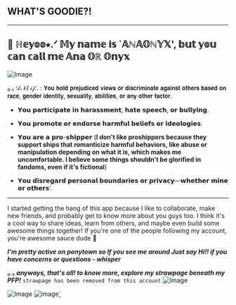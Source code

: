 ## WHAT'S GOODIE?!

- - - - - - - - - - - - - - - - - - - - - - - - - - - - - - - - - - - - - - - - - - - - - - 


 📌 ℍ𝕖𝕪𝕠𝕠⭑.ᐟ 𝕄𝕪 𝕟𝕒𝕞𝕖 𝕚𝕤 `𝔸ℕ𝔸𝕆ℕ𝕐𝕏', 𝕓𝕦𝕥 𝕪𝕠𝕦 𝕔𝕒𝕟 𝕔𝕒𝕝𝕝 𝕞𝕖 𝔸𝕟𝕒 𝕆ℝ 𝕆𝕟𝕪𝕩
----------
![Image](https://github.com/user-attachments/assets/82ed3787-435c-417e-9be4-cdebde542f99)

₀.₁ 𝒟𝒩𝐼 𝒾𝒻.. : 𝗬𝗼𝘂 𝗵𝗼𝗹𝗱 𝗽𝗿𝗲𝗷𝘂𝗱𝗶𝗰𝗲𝗱 𝘃𝗶𝗲𝘄𝘀 𝗼𝗿 𝗱𝗶𝘀𝗰𝗿𝗶𝗺𝗶𝗻𝗮𝘁𝗲 𝗮𝗴𝗮𝗶𝗻𝘀𝘁 𝗼𝘁𝗵𝗲𝗿𝘀 𝗯𝗮𝘀𝗲𝗱 𝗼𝗻 𝗿𝗮𝗰𝗲, 𝗴𝗲𝗻𝗱𝗲𝗿 𝗶𝗱𝗲𝗻𝘁𝗶𝘁𝘆, 𝘀𝗲𝘅𝘂𝗮𝗹𝗶𝘁𝘆, 𝗮𝗯𝗶𝗹𝗶𝘁𝗶𝗲𝘀, 𝗼𝗿 𝗮𝗻𝘆 𝗼𝘁𝗵𝗲𝗿 𝗳𝗮𝗰𝘁𝗼𝗿.

- 𝗬𝗼𝘂 𝗽𝗮𝗿𝘁𝗶𝗰𝗶𝗽𝗮𝘁𝗲 𝗶𝗻 𝗵𝗮𝗿𝗮𝘀𝘀𝗺𝗲𝗻𝘁, 𝗵𝗮𝘁𝗲 𝘀𝗽𝗲𝗲𝗰𝗵, 𝗼𝗿 𝗯𝘂𝗹𝗹𝘆𝗶𝗻𝗴.


- 𝗬𝗼𝘂 𝗽𝗿𝗼𝗺𝗼𝘁𝗲 𝗼𝗿 𝗲𝗻𝗱𝗼𝗿𝘀𝗲 𝗵𝗮𝗿𝗺𝗳𝘂𝗹 𝗯𝗲𝗹𝗶𝗲𝗳𝘀 𝗼𝗿 𝗶𝗱𝗲𝗼𝗹𝗼𝗴𝗶𝗲𝘀.


- 𝗬𝗼𝘂 𝗮𝗿𝗲 𝗮 𝗽𝗿𝗼-𝘀𝗵𝗶𝗽𝗽𝗲𝗿 (**I don't like proshippers because they support ships that romanticize harmful behaviors, like abuse or manipulation depending on what it is, which makes me uncomfortable. I believe some things shouldn’t be glorified in fandoms, even if it's fictional**)

- 𝗬𝗼𝘂 𝗱𝗶𝘀𝗿𝗲𝗴𝗮𝗿𝗱 𝗽𝗲𝗿𝘀𝗼𝗻𝗮𝗹 𝗯𝗼𝘂𝗻𝗱𝗮𝗿𝗶𝗲𝘀 𝗼𝗿 𝗽𝗿𝗶𝘃𝗮𝗰𝘆—𝘄𝗵𝗲𝘁𝗵𝗲𝗿 𝗺𝗶𝗻𝗲 𝗼𝗿 𝗼𝘁𝗵𝗲𝗿𝘀’.


---

I started getting the hang of this app because I like to collaborate, make new friends, and probably get to know more about you guys too. I think it's a cool way to share ideas, learn from others, and maybe even build some awesome things together! If you're one of the people following my account, you're awesome sauce dude 💋

***I'm pretty active on ponytown so If you see me around Just say Hi!! if you have concerns or questions - whisper***


₀.₅ ***anyways, that's all! to know more, explore my strawpage beneath my PFP!*** `strawpage has been removed from this account`
![Image](https://github.com/user-attachments/assets/1bbe6f19-de52-4ad8-8782-a37a311b81a3)

![Image](https://github.com/user-attachments/assets/a6181f61-f5f4-4908-bbd9-01c143ec5f00)
![image](https://github.com/user-attachments/assets/d964ea57-47df-42a7-9aa7-1f8cd4b32984)[`](https://https://wh7withinyou.straw.page/)


